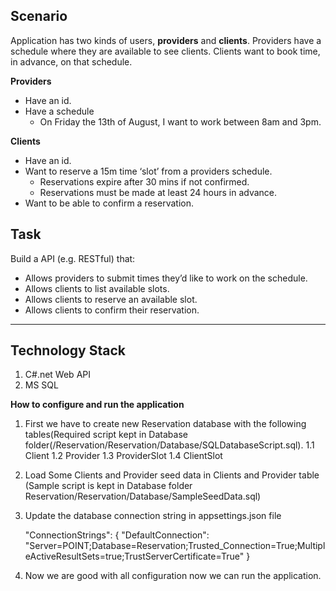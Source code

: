 ## Scenario

Application has two kinds of users, **providers** and **clients**. Providers have a schedule where they are available to see clients. Clients want to book time, in advance, on that schedule.

**Providers**

- Have an id.
- Have a schedule
    - On Friday the 13th of August, I want to work between 8am and 3pm.

**Clients**

- Have an id.
- Want to reserve a 15m time ‘slot’ from a providers schedule.
    - Reservations expire after 30 mins if not confirmed.
    - Reservations must be made at least 24 hours in advance.
- Want to be able to confirm a reservation.

## Task

Build a API (e.g. RESTful) that:

- Allows providers to submit times they’d like to work on the schedule.
- Allows clients to list available slots.
- Allows clients to reserve an available slot.
- Allows clients to confirm their reservation.

--------------------------------------------------------
## Technology Stack

1. C#.net Web API
2. MS SQL

**How to configure and run the application**

1.  First we have to create new Reservation database with the following tables(Required script kept in Database folder(/Reservation/Reservation/Database/SQLDatabaseScript.sql).
    1.1 Client
    1.2 Provider
    1.3 ProviderSlot
    1.4 ClientSlot

2.  Load Some Clients and Provider seed data in Clients and Provider table (Sample script is kept in Database folder Reservation/Reservation/Database/SampleSeedData.sql)
3.  Update the database connection string in appsettings.json file 

     "ConnectionStrings": {
        "DefaultConnection": "Server=POINT;Database=Reservation;Trusted_Connection=True;MultipleActiveResultSets=true;TrustServerCertificate=True"
      }
4. Now we are good with all configuration now we can run the application. 










